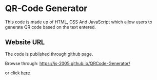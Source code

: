 # QR-Code Generator

This code is made up of HTML, CSS And JavaScript which allow users to generate QR code based on the text entered. 


## Website URL 

The code is published through github page. 

Browse through:  https://js-2005.github.io/QRCode-Generator/

or click [here](https://js-2005.github.io/QRCode-Generator/)